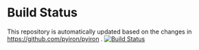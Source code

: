 # Build Status

This repository is automatically updated based on the changes in https://github.com/pyiron/pyiron .
[![Build Status](https://travis-ci.org/pyiron/pyiron.svg?branch=master)](https://travis-ci.org/pyiron/pyiron)
